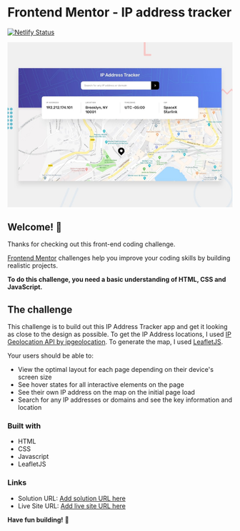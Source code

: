 # Frontend Mentor - IP address tracker

[![Netlify Status](https://api.netlify.com/api/v1/badges/ce6351c6-0412-405d-bf70-bd4c32d27fb4/deploy-status)](https://app.netlify.com/sites/luminous-starlight-cbd847/deploys)

![Design preview for the IP address tracker coding challenge](./design/desktop-preview.jpg)

## Welcome! 👋

Thanks for checking out this front-end coding challenge.

[Frontend Mentor](https://www.frontendmentor.io) challenges help you improve your coding skills by building realistic projects.

**To do this challenge, you need a basic understanding of HTML, CSS and JavaScript.**

## The challenge

This challenge is to build out this IP Address Tracker app and get it looking as close to the design as possible. To get the IP Address locations, I used [IP Geolocation API by ipgeolocation](https://ipgeolocation.io/). To generate the map, I used [LeafletJS](https://leafletjs.com/).

Your users should be able to:

- View the optimal layout for each page depending on their device's screen size
- See hover states for all interactive elements on the page
- See their own IP address on the map on the initial page load
- Search for any IP addresses or domains and see the key information and location

### Built with

- HTML
- CSS
- Javascript
- LeafletJS

### Links

- Solution URL: [Add solution URL here](https://github.com/sukanyagurav/IP-address-tracker)
- Live Site URL: [Add live site URL here](https://your-live-site-url.com)

**Have fun building!** 🚀
